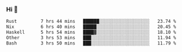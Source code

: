 ### Hi 👋

<!--START_SECTION:waka-->

```txt
Rust         7 hrs 44 mins   ██████░░░░░░░░░░░░░░░░░░░   23.74 %
Nix          6 hrs 40 mins   █████░░░░░░░░░░░░░░░░░░░░   20.45 %
Haskell      5 hrs 54 mins   ████▓░░░░░░░░░░░░░░░░░░░░   18.10 %
Other        3 hrs 53 mins   ███░░░░░░░░░░░░░░░░░░░░░░   11.94 %
Bash         3 hrs 50 mins   ███░░░░░░░░░░░░░░░░░░░░░░   11.79 %
```

<!--END_SECTION:waka-->

